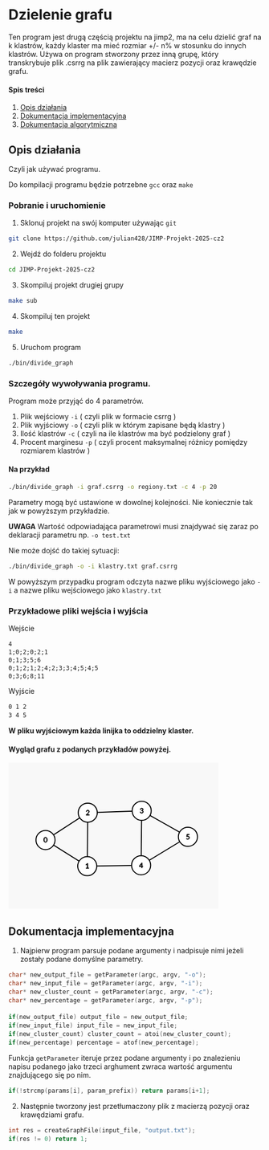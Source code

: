 
# Dzielenie grafu

Ten program jest drugą częścią projektu na jimp2, ma na celu dzielić graf na k klastrów, każdy klaster ma mieć rozmiar +/- n% w stosunku do innych klastrów. Używa on program stworzony przez inną grupę, który transkrybuje plik .csrrg na plik zawierający macierz pozycji oraz krawędzie grafu.

#### Spis treści
1. [Opis działania]()
2. [Dokumentacja implementacyjna]()
3. [Dokumentacja algorytmiczna]()
## Opis działania
Czyli jak używać programu.

Do kompilacji programu będzie potrzebne `gcc` oraz `make`

### Pobranie i uruchomienie

1. Sklonuj projekt na swój komputer używając `git`
```bash
git clone https://github.com/julian428/JIMP-Projekt-2025-cz2
```

2. Wejdź do folderu projektu
```bash
cd JIMP-Projekt-2025-cz2
```

3. Skompiluj projekt drugiej grupy
```bash
make sub
```

4. Skompiluj ten projekt
```bash
make
```
5. Uruchom program
```bash
./bin/divide_graph
```

### Szczegóły wywoływania programu.

Program może przyjąć do 4 parametrów.

1. Plik wejściowy `-i` ( czyli plik w formacie csrrg )
2. Plik wyjściowy `-o` ( czyli plik w którym zapisane będą klastry )
3. Ilość klastrów `-c` ( czyli na ile klastrów ma być podzielony graf )
4. Procent marginesu `-p` ( czyli procent maksymalnej różnicy pomiędzy rozmiarem klastrów )

#### Na przykład

```bash
./bin/divide_graph -i graf.csrrg -o regiony.txt -c 4 -p 20
```

Parametry mogą być ustawione w dowolnej kolejności. Nie koniecznie tak jak w powyższym przykładzie.

**UWAGA** Wartość odpowiadająca parametrowi musi znajdywać się zaraz po deklaracji parametru np. `-o test.txt`

Nie może dojść do takiej sytuacji:
```bash
./bin/divide_graph -o -i klastry.txt graf.csrrg
```

W powyższym przypadku program odczyta nazwe pliku wyjściowego jako `-i` a nazwe pliku wejściowego jako `klastry.txt`

### Przykładowe pliki wejścia i wyjścia

Wejście
```graf.csrrg
4
1;0;2;0;2;1
0;1;3;5;6
0;1;2;1;2;4;2;3;3;4;5;4;5
0;3;6;8;11
```

Wyjście
```clusters.txt
0 1 2
3 4 5
```

**W pliku wyjściowym każda linijka to oddzielny klaster.**

#### Wygląd grafu z podanych przykładów powyżej.
!["zdjęcie przykładowego grafu"](assets/example_graph.png)


## Dokumentacja implementacyjna

1. Najpierw program parsuje podane argumenty i nadpisuje nimi jeżeli zostały podane domyślne parametry.
```c
char* new_output_file = getParameter(argc, argv, "-o");
char* new_input_file = getParameter(argc, argv, "-i");
char* new_cluster_count = getParameter(argc, argv, "-c");
char* new_percentage = getParameter(argc, argv, "-p");

if(new_output_file) output_file = new_output_file;
if(new_input_file) input_file = new_input_file;
if(new_cluster_count) cluster_count = atoi(new_cluster_count);
if(new_percentage) percentage = atof(new_percentage);
```

Funkcja `getParameter` iteruje przez podane argumenty i po znalezieniu napisu podanego jako trzeci arghument zwraca wartość argumentu znajdującego się po nim.

```c
if(!strcmp(params[i], param_prefix)) return params[i+1];
```

2. Następnie tworzony jest przetłumaczony plik z macierzą pozycji oraz krawędziami grafu.
```c
int res = createGraphFile(input_file, "output.txt");
if(res != 0) return 1;
```